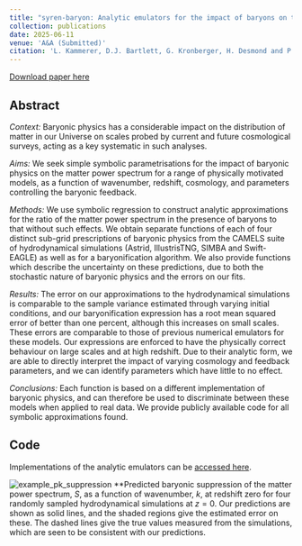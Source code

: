 ```yaml
---
title: "syren-baryon: Analytic emulators for the impact of baryons on the matter power spectrum"
collection: publications
date: 2025-06-11
venue: 'A&A (Submitted)'
citation: 'L. Kammerer, D.J. Bartlett, G. Kronberger, H. Desmond and P.G. Ferreira (2025). &quot;syren-baryon: Analytic emulators for the impact of baryons on the matter power spectrum.&quot; <i>arXiv:2506.08783</i>.'
---
```


[Download paper here](https://arxiv.org/abs/2506.08783)

## Abstract
*Context:* Baryonic physics has a considerable impact on the distribution of matter in our Universe on scales probed by current and future cosmological surveys, acting as a key systematic in such analyses. 

*Aims:* We seek simple symbolic parametrisations for the impact of baryonic physics on the matter power spectrum for a range of physically motivated models, as a function of wavenumber, redshift, cosmology, and parameters controlling the baryonic feedback. 

*Methods:* We use symbolic regression to construct analytic approximations for the ratio of the matter power spectrum in the presence of baryons to that without such effects. We obtain separate functions of each of four distinct sub-grid prescriptions of baryonic physics from the CAMELS suite of hydrodynamical simulations (Astrid, IllustrisTNG, SIMBA and Swift-EAGLE) as well as for a baryonification algorithm. We also provide functions which describe the uncertainty on these predictions, due to both the stochastic nature of baryonic physics and the errors on our fits. 

*Results:* The error on our approximations to the hydrodynamical simulations is comparable to the sample variance estimated through varying initial conditions, and our baryonification expression has a root mean squared error of better than one percent, although this increases on small scales. These errors are comparable to those of previous numerical emulators for these models. Our expressions are enforced to have the physically correct behaviour on large scales and at high redshift. Due to their analytic form, we are able to directly interpret the impact of varying cosmology and feedback parameters, and we can identify parameters which have little to no effect.  

*Conclusions:* Each function is based on a different implementation of baryonic physics, and can therefore be used to discriminate between these models when applied to real data. We provide publicly available code for all symbolic approximations found. 

## Code
Implementations of the analytic emulators can be [accessed here](https://github.com/DeaglanBartlett/symbolic_pofk).

![example_pk_suppression](/files/2026-05-11-syren-baryon.png)
**Predicted baryonic suppression of the matter power spectrum, $S$, as a function of wavenumber, $k$, at redshift zero for four randomly sampled hydrodynamical simulations at $z=0$. Our predictions are shown as solid lines, and the shaded regions give the estimated error on these. The dashed lines give the true values measured from the simulations, which are seen to be consistent with our predictions.

